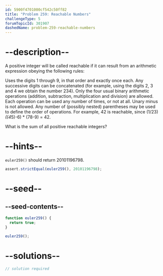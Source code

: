 ```yaml
---
id: 5900f4701000cf542c50ff82
title: "Problem 259: Reachable Numbers"
challengeType: 5
forumTopicId: 301907
dashedName: problem-259-reachable-numbers
---
```


# --description--

A positive integer will be called reachable if it can result from an arithmetic expression obeying the following rules:

Uses the digits 1 through 9, in that order and exactly once each. Any successive digits can be concatenated (for example, using the digits 2, 3 and 4 we obtain the number 234). Only the four usual binary arithmetic operations (addition, subtraction, multiplication and division) are allowed. Each operation can be used any number of times, or not at all. Unary minus is not allowed. Any number of (possibly nested) parentheses may be used to define the order of operations. For example, 42 is reachable, since (1/23) *((4*5)-6) \* (78-9) = 42.

What is the sum of all positive reachable integers?

# --hints--

`euler259()` should return 20101196798.

```js
assert.strictEqual(euler259(), 20101196798);
```

# --seed--

## --seed-contents--

```js
function euler259() {
  return true;
}

euler259();
```

# --solutions--

```js
// solution required
```
